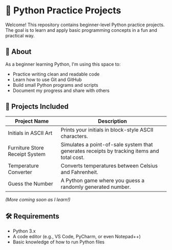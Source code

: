 # 🐍 Python Practice Projects

Welcome! This repository contains beginner-level Python practice projects. The goal is to learn and apply basic programming concepts in a fun and practical way.

## 🚀 About

As a beginner learning Python, I'm using this space to:

- Practice writing clean and readable code
- Learn how to use Git and GitHub
- Build small Python programs and scripts
- Document my progress and share with others

## 📁 Projects Included

| Project Name                   | Description                                                                                      |
|-------------------------------|--------------------------------------------------------------------------------------------------|
| Initials in ASCII Art         | Prints your initials in block-style ASCII characters.                                            |
| Furniture Store Receipt System| Simulates a point-of-sale system that generates receipts by tracking items and total cost.      |
| Temperature Converter         | Converts temperatures between Celsius and Fahrenheit.                                            |
| Guess the Number              | A Python game where you guess a randomly generated number.                                       |

*(More coming soon as I learn!)*

## 🛠 Requirements

- Python 3.x  
- A code editor (e.g., VS Code, PyCharm, or even Notepad++)
- Basic knowledge of how to run Python files
